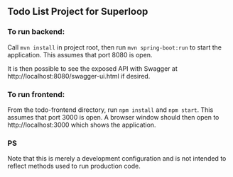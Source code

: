 ## Todo List Project for Superloop

### To run backend:

Call `mvn install` in project root, then run `mvn spring-boot:run` to start the application. 
This assumes that port 8080 is open.

It is then possible to see the exposed API with Swagger at http://localhost:8080/swagger-ui.html if desired.

### To run frontend:

From the todo-frontend directory, run `npm install` and `npm start`. This assumes that port 3000 is open.
A browser window should then open to http://localhost:3000 which shows the application.

### PS
Note that this is merely a development configuration and is not intended to reflect methods used to run production code.
